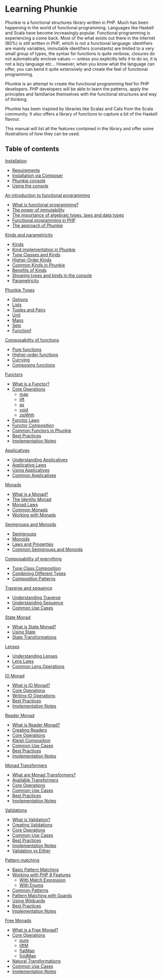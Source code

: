 Learning Phunkie
================

Phunkie is a functional structures library written in PHP. Much has been happening in the world of functional
programming. Languages like Haskell and Scala have become increasingly popular. Functional programming is
experiencing a come back. Most of the what exists out there in the internet (80%) is still written in PHP, which
is not a functional language: identifiers are mainly variables, immutable identifiers (constants) are limited to a very
small group of types, the syntax for functions is quite verbose, closures do not automatically enclose values — unless
you explicitly tells it to do so, it is not a lazy language etc... However, when you know what the language can offer,
you can bend it quite extensively and create the feel of functional programming.

Phunkie is an attempt to create the functional programming feel for PHP developers. PHP developers will be able to
learn the patterns, apply the principles and familiarise themselves with the functional structures and way of
thinking.

Phunkie has been inspired by libraries like Scalaz and Cats from the Scala community. It also offers a library of
functions to capture a bit of the Haskell flavour.

This manual will list all the features contained in the library and offer some illustrations of how they can
be used.

Table of contents
-----------------

[Installation](installation.md)
 - [Requirements](installation.md#requirements)
 - [Installation via Composer](installation.md#installation-via-composer)
 - [Phunkie console](installation.md#phunkie-console)
 - [Using the console](installation.md#using-the-console)

[An introduction to functional programming](introduction_to_functional_programming.md)
- [What is functional programming?](introduction_to_functional_programming.md#what-is-functional-programming)
- [The power of immutability](introduction_to_functional_programming.md#the-power-of-immutability)
- [The importance of algebraic types, laws and data types](introduction_to_functional_programming.md#the-importance-of-algebraic-types-laws-and-data-types)
- [Functional programming in PHP](introduction_to_functional_programming.md#functional-programming-in-php)
- [The approach of Phunkie](introduction_to_functional_programming.md#the-approach-of-phunkie)

[Kinds and parametricity](kinds.md)
- [Kinds](kinds.md#kinds)
- [Kind implementation in Phunkie](kinds.md#kind-implementation-in-phunkie)
- [Type Classes and Kinds](kinds.md#type-classes-and-kinds)
- [Higher-Order Kinds](kinds.md#higher-order-kinds)
- [Common Kinds in Phunkie](kinds.md#common-kinds-in-phunkie)
- [Benefits of Kinds](kinds.md#benefits-of-kinds)
- [Showing types and kinds in the console](kinds.md#showing-types-and-kinds-in-the-console)
- [Parametricity](kinds.md#parametricity)

[Phunkie Types](phunkie_types.md)
- [Options](types/options.md)
- [Lists](types/lists.md)
- [Tuples and Pairs](types/tuples_and_pairs.md)
- [Unit](types/unit.md)
- [Maps](types/maps.md)
- [Sets](types/sets.md)
- [Function1](types/function1.md)

[Composability of functions](composability_of_functions.md)
- [Pure functions](composability_of_functions.md#pure-functions)
- [Higher-order functions](composability_of_functions.md#higher-order-functions)
- [Currying](composability_of_functions.md#currying)
- [Composing functions](composability_of_functions.md#composing-functions)

[Functors](functors.md)
- [What is a Functor?](functors.md#what-is-a-functor)
- [Core Operations](functors.md#core-operations)
  - [map](functors.md#map)
  - [lift](functors.md#lift)
  - [as](functors.md#as)
  - [void](functors.md#void)
  - [zipWith](functors.md#zipwith)
- [Functor Laws](functors.md#functor-laws)
- [Functor Composition](functors.md#functor-composition)
- [Common Functors in Phunkie](functors.md#common-functors-in-phunkie)
- [Best Practices](functors.md#best-practices)
- [Implementation Notes](functors.md#implementation-notes)

[Applicatives](applicatives.md)
- [Understanding Applicatives](applicatives.md#understanding-applicatives)
- [Applicative Laws](applicatives.md#applicative-laws)
- [Using Applicatives](applicatives.md#using-applicatives)
- [Common Applicatives](applicatives.md#common-applicatives)

[Monads](monads.md)
- [What is a Monad?](monads.md#what-is-a-monad)
- [The Identity Monad](monads.md#the-identity-monad)
- [Monad Laws](monads.md#monad-laws)
- [Common Monads](monads.md#common-monads)
- [Working with Monads](monads.md#working-with-monads)

[Semigroups and Monoids](semigroups_and_monoids.md)
- [Semigroups](semigroups_and_monoids.md#semigroups)
- [Monoids](semigroups_and_monoids.md#monoids)
- [Laws and Properties](semigroups_and_monoids.md#laws-and-properties)
- [Common Semigroups and Monoids](semigroups_and_monoids.md#common-semigroups-and-monoids)

[Composability of everything](composability_of_everything.md)
- [Type Class Composition](composability_of_everything.md#type-class-composition)
- [Combining Different Types](composability_of_everything.md#combining-different-types)
- [Composition Patterns](composability_of_everything.md#composition-patterns)

[Traverse and sequence](traverse_and_sequence.md)
- [Understanding Traverse](traverse_and_sequence.md#understanding-traverse)
- [Understanding Sequence](traverse_and_sequence.md#understanding-sequence)
- [Common Use Cases](traverse_and_sequence.md#common-use-cases)

[State Monad](state_monad.md)
- [What is State Monad?](state_monad.md#what-is-state-monad)
- [Using State](state_monad.md#using-state)
- [State Transformations](state_monad.md#state-transformations)

[Lenses](lenses.md)
- [Understanding Lenses](lenses.md#understanding-lenses)
- [Lens Laws](lenses.md#lens-laws)
- [Common Lens Operations](lenses.md#common-lens-operations)

[IO Monad](io_monad.md)
- [What is IO Monad?](io_monad.md#what-is-io-monad)
- [Core Operations](io_monad.md#core-operations)
- [Writing IO Operations](io_monad.md#writing-io-operations)
- [Best Practices](io_monad.md#best-practices)
- [Implementation Notes](io_monad.md#implementation-notes)

[Reader Monad](reader_monad.md)
- [What is Reader Monad?](reader_monad.md#what-is-reader-monad)
- [Creating Readers](reader_monad.md#creating-readers)
- [Core Operations](reader_monad.md#core-operations)
- [Kleisli Composition](reader_monad.md#kleisli-composition)
- [Common Use Cases](reader_monad.md#common-use-cases)
- [Best Practices](reader_monad.md#best-practices)
- [Implementation Notes](reader_monad.md#implementation-notes)

[Monad Transformers](monad_transformers.md)
- [What are Monad Transformers?](monad_transformers.md#what-are-monad-transformers)
- [Available Transformers](monad_transformers.md#available-transformers)
- [Core Operations](monad_transformers.md#core-operations)
- [Common Use Cases](monad_transformers.md#common-use-cases)
- [Best Practices](monad_transformers.md#best-practices)
- [Implementation Notes](monad_transformers.md#implementation-notes)

[Validations](validations.md)
- [What is Validation?](validations.md#what-is-validation)
- [Creating Validations](validations.md#creating-validations)
- [Core Operations](validations.md#core-operations)
- [Common Use Cases](validations.md#common-use-cases)
- [Best Practices](validations.md#best-practices)
- [Implementation Notes](validations.md#implementation-notes)
- [Validation vs Either](validations.md#validation-vs-either)

[Pattern matching](pattern_matching.md)
- [Basic Pattern Matching](pattern_matching.md#basic-pattern-matching)
- [Working with PHP 8 Features](pattern_matching.md#working-with-php-8-features)
  - [With Match Expression](pattern_matching.md#with-match-expression)
  - [With Enums](pattern_matching.md#with-enums)
- [Common Patterns](pattern_matching.md#common-patterns)
- [Pattern Matching with Guards](pattern_matching.md#pattern-matching-with-guards)
- [Using Wildcards](pattern_matching.md#using-wildcards)
- [Best Practices](pattern_matching.md#best-practices)
- [Implementation Notes](pattern_matching.md#implementation-notes)

[Free Monads](free_monads.md)
- [What is a Free Monad?](free_monads.md#what-is-a-free-monad)
- [Core Operations](free_monads.md#core-operations)
  - [pure](free_monads.md#pure)
  - [liftM](free_monads.md#liftm)
  - [flatMap](free_monads.md#flatmap)
  - [foldMap](free_monads.md#foldmap)
- [Natural Transformations](free_monads.md#natural-transformations)
- [Common Use Cases](free_monads.md#common-use-cases)
- [Implementation Notes](free_monads.md#implementation-notes)
